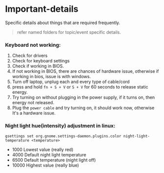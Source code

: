 # Important-details
Specific details about things that are required frequently.  
>refer named folders for topic/event specific details.  
  
### Keyboard not working:  
1. Check for drivers  
2. Check for keyboard settings
3. Check if working in BIOS.
4. If not working in BIOS, there are chances of hardware issue, otherwise if working in bios, issue is with windows.
5. Turn off laptop, unplug each and every type of cable/cord
6. press and hold `fn + S + V` or `S + V` for 60 seconds to release static energy.
7. Try turning on without plugging in the power supply, if it turns on, then energy not released.
8. Plug the `power cable` and try turning on, it should work now, otherwise It's a hardware issue.

### Night light hue(intensity) adjustment in linux:  
`gsettings set org.gnome.settings-daemon.plugins.color night-light-temperature <temperature>`  
* 1000 Lowest value (really red)  
* 4000 Default night light temperature  
* 6500 Default temperature (night light off)  
* 10000 Highest value (really blue)  


